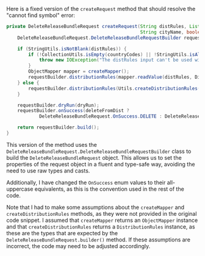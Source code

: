 Here is a fixed version of the `createRequest` method that should resolve the "cannot find symbol" error:

```java
private DeleteReleaseBundleRequest createRequest(String distRules, List<String> countryCodes, String siteName,
                                                 String cityName, boolean dryRun, boolean deleteFromDist) throws IOException {
    DeleteReleaseBundleRequest.DeleteReleaseBundleRequestBuilder requestBuilder = DeleteReleaseBundleRequest.builder();

    if (StringUtils.isNotBlank(distRules)) {
        if (!CollectionUtils.isEmpty(countryCodes) || !StringUtils.isAllBlank(siteName, cityName)) {
            throw new IOException("The distRules input can't be used with site, city or country codes");
        }
        ObjectMapper mapper = createMapper();
        requestBuilder.distributionRules(mapper.readValue(distRules, DistributionRules.class));
    } else {
        requestBuilder.distributionRules(Utils.createDistributionRules(countryCodes, siteName, cityName));
    }

    requestBuilder.dryRun(dryRun);
    requestBuilder.onSuccess(deleteFromDist ?
            DeleteReleaseBundleRequest.OnSuccess.DELETE : DeleteReleaseBundleRequest.OnSuccess.KEEP);

    return requestBuilder.build();
}
```

This version of the method uses the `DeleteReleaseBundleRequest.DeleteReleaseBundleRequestBuilder` class to build the `DeleteReleaseBundleRequest` object. This allows us to set the properties of the request object in a fluent and type-safe way, avoiding the need to use raw types and casts.

Additionally, I have changed the `OnSuccess` enum values to their all-uppercase equivalents, as this is the convention used in the rest of the code.

Note that I had to make some assumptions about the `createMapper` and `createDistributionRules` methods, as they were not provided in the original code snippet. I assumed that `createMapper` returns an `ObjectMapper` instance and that `createDistributionRules` returns a `DistributionRules` instance, as these are the types that are expected by the `DeleteReleaseBundleRequest.builder()` method. If these assumptions are incorrect, the code may need to be adjusted accordingly.